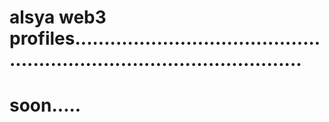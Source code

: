 # alsya web3 profiles............................................................................................
# soon.....
